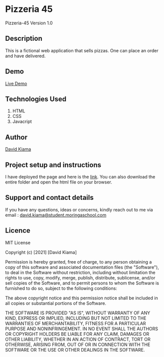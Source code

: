 # Pizzeria 45

Pizzeria-45 Version 1.0

## Description

This is a fictional web application that sells pizzas. One can place an order and have delivered.

## Demo

[Live Demo]()

## Technologies Used

1. HTML
1. CSS
1. Javacript

## Author

[David Kiama](https://github.com/davidkiama)

## Project setup and instructions

I have deployed the page and here is the [link](). You can also download the entire folder and open the html file on your browser.

## Support and contact details

If you have any questions, ideas or concerns, kindly reach out to me via email : david.kiama@student.moringaschool.com

## Licence

MIT License

Copyright (c) [2021] [David Kiama]

Permission is hereby granted, free of charge, to any person obtaining a copy
of this software and associated documentation files (the "Software"), to deal
in the Software without restriction, including without limitation the rights
to use, copy, modify, merge, publish, distribute, sublicense, and/or sell
copies of the Software, and to permit persons to whom the Software is
furnished to do so, subject to the following conditions:

The above copyright notice and this permission notice shall be included in all
copies or substantial portions of the Software.

THE SOFTWARE IS PROVIDED "AS IS", WITHOUT WARRANTY OF ANY KIND, EXPRESS OR
IMPLIED, INCLUDING BUT NOT LIMITED TO THE WARRANTIES OF MERCHANTABILITY,
FITNESS FOR A PARTICULAR PURPOSE AND NONINFRINGEMENT. IN NO EVENT SHALL THE
AUTHORS OR COPYRIGHT HOLDERS BE LIABLE FOR ANY CLAIM, DAMAGES OR OTHER
LIABILITY, WHETHER IN AN ACTION OF CONTRACT, TORT OR OTHERWISE, ARISING FROM,
OUT OF OR IN CONNECTION WITH THE SOFTWARE OR THE USE OR OTHER DEALINGS IN THE
SOFTWARE.

